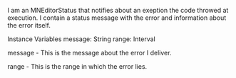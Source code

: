 I am an MNEditorStatus that notifies about an exeption the code throwed at execution. I contain a status message with the error and information about the error itself.

Instance Variables
	message:		String
	range:			Interval

message
	- This is the message about the error I deliver.

range
	- This is the range in which the error lies.
